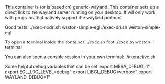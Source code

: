 This container is (or is based on) generic-wayland.
This container sets up a direct link to the wayland server running on your desktop.
It will only work with programs that natively support the wayland protocol.

Good tests:
  ./exec-nodri.sh weston-simple-egl
  ./exec-dri.sh weston-simple-egl

To open a terminal inside the container:
  ./exec.sh foot
  ./exec.sh weston-terminal

You can also open a console session in your own terminal:
  ./interactive.sh

Some helpful debug variables that can be set:
  export MESA_DEBUG=1"
  export EGL_LOG_LEVEL=debug"
  export LIBGL_DEBUG=verbose"
  export WAYLAND_DEBUG=1"
